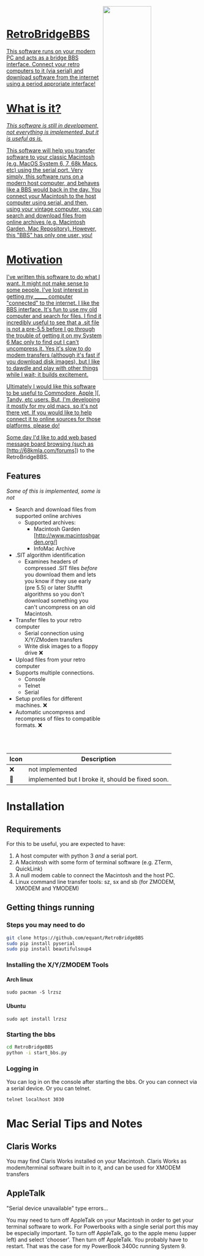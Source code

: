 <!--
[![HitCount](http://hits.dwyl.io/equant/RetroBridgeBBS.svg)](http://hits.dwyl.io/equant/RetroBridgeBBS)
-->
<a href='https://www.youtube.com/watch?v=VK541GMzuaE&feature=youtu.be'><img align='right' width='50%' src='https://img.youtube.com/vi/VK541GMzuaE/0.jpg'><br>

# RetroBridgeBBS
This software runs on your modern PC and acts as a bridge BBS interface. Connect your retro computers to it (via serial) and download software from the internet using a period approriate interface!

# What is it?

_This software is still in development, not everything is implemented, but it is useful as is._

This software will help you transfer software to your classic Macintosh (e.g.
MacOS System 6, 7, 68k Macs, etc) using the serial port.  Very simply, this
software runs on a modern host computer, and behaves like a BBS would back in
the day.  You connect your Macintosh to the host computer using serial, and
then, using your vintage computer, you can search and download files from
online archives (e.g. Macintosh Garden, Mac Repository).  However, this "BBS"
has only one user, you!

# Motivation

I've written this software to do what I want.  It might not make sense to some
people.  I've lost interest in getting my _____ computer "connected" to the
internet.  I like the BBS interface.  It's fun to use my old computer and
search for files.  I find it incredibly useful to see that a .sit file is not a
pre-5.5 before I go through the trouble of getting it on my System 6 Mac only
to find out I can't uncompress it.  Yes it's slow to do modem transfers
(although it's fast if you download disk images), but I like to dawdle and
play with other things while I wait; it builds excitement.

Ultimately I would like this software to be useful to Commodore, Apple ][,
Tandy, etc users.  But, I'm developing it mostly for my old macs, so it's not
there yet.  If you would like to help connect it to online sources for those
platforms, please do!

Some day I'd like to add web based message board browsing (such as [http://68kmla.com/forums]) to the RetroBridgeBBS.

## Features

_Some of this is implemented, some is not_

* Search and download files from supported online archives
    * Supported archives:
        * Macintosh Garden [http://www.macintoshgarden.org/]
        * InfoMac Archive
* .SIT algorithm identification 
    * Examines headers of compressed .SIT files _before_ you download them and lets you know if they use early (pre 5.5) or later StuffIt algorithms so you don't download something you can't uncompress on an old Macintosh.
* Transfer files to your retro computer
    * Serial connection using X/Y/ZModem transfers
    * Write disk images to a floppy drive ❌
* Upload files from your retro computer
* Supports multiple connections.
    * Console
    * Telnet
    * Serial
* Setup profiles for different machines. ❌
* Automatic uncompress and recompress of files to compatible formats. ❌


| Icon | Description |
| ---  | ---         |
❌ | not implemented
🚨 | implemented but I broke it, should be fixed soon.

# Installation

## Requirements

For this to be useful, you are expected to have:

1. A host computer with python 3 _and_ a serial port.
2. A Macintosh with some form of terminal software (e.g. ZTerm, QuickLink)
3. A null modem cable to connect the Macintosh and the host PC.
4. Linux command line transfer tools: sz, sx and sb (for ZMODEM, XMODEM and YMODEM)

## Getting things running

### Steps you may need to do
```bash
git clone https://github.com/equant/RetroBridgeBBS
sudo pip install pyserial
sudo pip install beautifulsoup4
```

### Installing the X/Y/ZMODEM Tools

#### Arch linux
```
sudo pacman -S lrzsz
```

#### Ubuntu
```
sudo apt install lrzsz
```

### Starting the bbs
```bash
cd RetroBridgeBBS
python -i start_bbs.py
```

### Logging in

You can log in on the console after starting the bbs.  Or you can connect via a serial device.  Or you can telnet.

```
telnet localhost 3030
```


# Mac Serial Tips and Notes

## Claris Works

You may find Claris Works installed on your Macintosh.  Claris Works as modem/terminal software built in to it, and can be used for XMODEM transfers


## AppleTalk

"Serial device unavailable" type errors...

You may need to turn off AppleTalk on your Macintosh in order to get your terminal software to work.  For Powerbooks with a single serial port this may be especially important.  To turn off AppleTalk, go to the apple menu (upper left) and select 'chooser'.  Then turn off AppleTalk.  You probably have to restart.  That was the case for my PowerBook 3400c running System 9.

